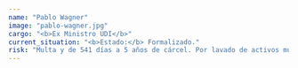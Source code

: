 ```yaml
---
name: "Pablo Wagner"
image: "pablo-wagner.jpg"
cargo: "<b>Ex Ministro UDI</b>"
current_situation: "<b>Estado:</b> Formalizado."
risk: "Multa y de 541 días a 5 años de cárcel. Por lavado de activos multa y de 5 a 15 años de cárcel."
---
```

